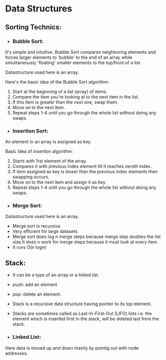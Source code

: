 # Data Structures

## Sorting Technics:


- ### Bubble Sort:

It's simple and intuitive.  Bubble Sort compares neighboring elements and forces larger elements to 'bubble' to the end of an array while simultaneously 'floating' smaller elements to the top/front of a list. 

Datastructure used here is an array.

Here's the basic idea of the Bubble Sort algorithm:

1. Start at the beginning of a list (array) of items.
2. Compare the item you're looking at to the next item in the list.
3. If this item is greater than the next one, swap them.
4. Move on to the next item.
5. Repeat steps 1-4 until you go through the whole list without doing any swaps.

- ### Insertion Sort:

An element in an array is assigned as key.

Basic Idea of insertion  algorithm:

1. Starts with 1rst element of the array.
2. Compares it with previous index element till it reaches zeroth index.
3. If item assigned as key is lesser than the previous index elements then swapping occurs.
4. Move on to the next item and assign it as key.
5. Repeat steps 1-4 until you go through the whole list without doing any swaps.

- ### Merge Sort:
Datastructure used here is an array.
- Merge sort is recursive.
- Very efficient for large datasets.
- Merge sort does log n merge steps because merge step doubles the list size.It does n work for merge steps because it must look at every item.
- It runs O(n logn)

## Stack:

- It can be a type of an array or a linked list.

- push: add an element

- pop: delete an element.

- Stack is a recursive data structure having pointer to its top element.

- Stacks are sometimes called as Last-In-First-Out (LIFO) lists i.e. the element which is inserted first in the stack, will be deleted last from the stack. 

- ### Linked List:

Here data is moved up and down mainly by pointig out with node addresses.

